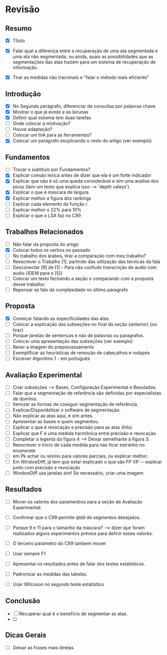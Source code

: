 
# Revisão

## Resumo
  - [x] Título
  - [x] Falar qual a diferença entre a recuperação de uma ata segmentada e uma ata não segmentada, ou ainda, quais as possibilidades que as segmentações das atas trazem para um sistema de recuperação de informação.
  - [x] Tirar as medidas não tracionais e "falar o método mais eficiente"


## Introdução
  - [x] No Segundo parágrafo, diferenciar de consultas por palavras chave
  - [x] Mostrar o que já existe e as lacunas
  - [x] Definir qual sistema tem duas tarefas
  - [ ] Onde colocar a motivação?
  - [ ] Houve adaptação?
  - [ ] Colocar um link para as ferramentas?
  - [x] Colocar um parágrafo excplicando o resto do artigo (ver exemplo)

## Fundamentos
  - [ ] Trocar o subtitulo por Fundamentos?
  - [x] Explicar coesão lexica antes de dizer que ela é um forte indicador
  - [x] Explicar que não é só uma queda considerável e sim uma analise dos picos (tem um texto que explica isso --> 'depth valeys')
  - [x] Explicar o que é máscara de largura
  - [x] Explicar melhor a figura dos rankings
  - [ ] Explicar cada elemento da função r
  - [ ] Explicar melhor o 22% para 10%
  - [ ] Explicar o que o LSA faz no C99

## Trabalhos Relacionados
  - [ ] Não falar da proposta do artigo
  - [x] Colocar todos os verbos no passado
  - [ ] No trabalho dos árabes, tirar a comparação com meu trabalho?
  - [ ] Reescrever o Trabalho [1], partindo das utilização das tecnicas da fala
  - [ ] Desconectar [9] de [1] - Para não confudir transcrição de audio com audio {IDEM para o [5]}
  - [ ] Colocar um texto fechando a seção e comparando com a proposta desse trabalho.
  - [ ] Repensar se falo da complexidade no último paragrafo

## Proposta
  - [x] Começar falando as especificidades das atas.
  - [ ] Colocar a explicação das subseções no final da seção {anterior} {ou tirar}
  - [ ] Porque janelas de sentenças e não de palavras ou paragrafos.
  - [ ] Colocar uma apresentação das subseções (ver exemplo)
  - [ ] Rever a imagem do preprocessamento
  - [ ] Exemplificar as heurísticas de remoção de cabeçalhos e rodapés
  - [ ] Escrever Algoritmo 1 - em português

## Avaliação Experimental
  - [ ] Criar subseções --> Bases, Configuração Experimental e Resutados.
  - [ ] Falar que a segmentação de referência são definidas por especialistas de domínio.
  - [ ] Itemizar as formas de coseguir segmentação de referência.
  - [ ] Explicar/Disponibilizar o software de segmentação.
  - [ ] Não explicar as atas aqui, e sim antes.
  - [ ] Apresentar as bases e quem segmentou.
  - [ ] Explicar o que é revocação e precisão para as atas (hits).
  - [ ] Explicar que F é uma medida harmônica entre precisão e revocação
  - [ ] Completar a legenta da figura 4 --> Deixar semelhante à figura 3.
  - [ ] Reescrever o inicio de cada medida para nao ficar estranho no enumerate
  - [ ] em Pk achar ou sinimo para valores parciais, ou explicar melhor.
  - [ ] Em WindowDiff, já tem que estar explicado o que são FP VP -- explicar junto com precisão e revocação
  - [ ] WindowDiff usa janelas sim! Se necessário, criar uma imagem.

##  Resultados
  - [ ] Mover os valores dos paramentros para a seção de Avaliação Experimental.
  - [ ] Confirmar que o C99 permite qtdd de segmentos desejados.
  - [ ] Porque 9 e 11 para o tamanho da máscara? --> dizer que foram realizados alguns experimentos prévios para definir esses valores.
  - [ ] O terceiro parametro do C99 tambem mover
  - [ ] Usar sempre F1
  - [ ] Apresentar os resultados antes de falar dos testes estatísticos.
  - [ ] Padronizar as medidas das tabelas.
  - [ ] Usar Wilcoxon no segundo teste estatístico


## Conclusão
  - [ ] Recuperar qual é o benefício de segmentar as atas.
  - [ ] 

## Dicas Gerais
  - [ ] Deixar as frases mais diretas














